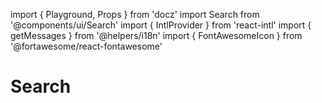 import { Playground, Props } from 'docz'
import Search from '@components/ui/Search'
import { IntlProvider } from 'react-intl'
import { getMessages } from '@helpers/i18n'
import { FontAwesomeIcon } from '@fortawesome/react-fontawesome'

# Search

<Props of={Search} />

<Playground>
    <IntlProvider
        locale='en'
        messages={getMessages['en']}>
          <Search
            autoFocus
            space="large" />
    </IntlProvider>
</Playground>

